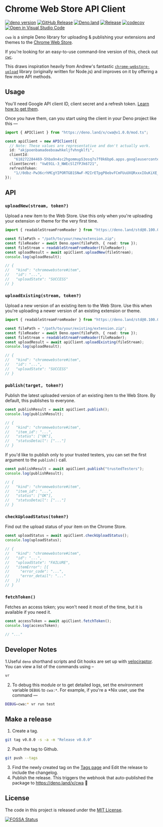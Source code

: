 <!-- deno-fmt-ignore-file -->
# Chrome Web Store API Client

[![deno version](https://img.shields.io/badge/deno-^1.12.2-lightgrey?logo=deno)](https://github.com/denoland/deno)
[![GitHub Release](https://img.shields.io/github/release/getoslash/chrome-webstore-api.svg)](https://github.com/getoslash/chrome-webstore-api/releases)
[![Deno.land](https://img.shields.io/badge/Published%20on%20deno.land-lightgrey?logo=deno&logoColor=FFFFFF&color=9F9F9F)](https://deno.land/x/cwa)
[![Release](https://github.com/getoslash/chrome-webstore-api/actions/workflows/release.yml/badge.svg)](https://github.com/getoslash/chrome-webstore-api/actions/workflows/release.yml)
[![codecov](https://codecov.io/gh/getoslash/chrome-webstore-api/branch/main/graph/badge.svg?token=MMRIZtxLgr)](https://codecov.io/gh/getoslash/chrome-webstore-api)
[![Open in Visual Studio Code](https://open.vscode.dev/badges/open-in-vscode.svg)](https://open.vscode.dev/getoslash/chrome-webstore-api)

`cwa` is a simple Deno library for uploading & publishing your extensions and
themes to the
[Chrome Web Store](https://chrome.google.com/webstore/category/extensions).

If you're looking for an easy-to-use command-line version of this, check out
[`cwc`](https://github.com/getoslash/chrome-webstore-cli).

This draws inspiration heavily from Andrew's fantastic
[`chrome-webstore-upload`](https://github.com/DrewML/chrome-webstore-upload)
library (originally written for Node.js) and improves on it by offering a few
more API methods.

## Usage

You'll need Google API client ID, client secret and a refresh token.
[Learn how to get them](https://github.com/DrewML/chrome-webstore-upload/blob/master/How%20to%20generate%20Google%20API%20keys.md).

Once you have them, can you start using the client in your Deno project like
this —

```typescript
import { APIClient } from "https://deno.land/x/cwa@v1.0.0/mod.ts";

const apiClient = new APIClient({
  // Note: These values are representative and don't actually work.
  id: "akjpoenbamadeeboawhkeljfvhngklfi",
  clientId:
    "618272284469-5hba9n4sc2hgommup53osq7s7f0k6bp6.apps.googleusercontent.com",
  clientSecret: "VwE91L-3_NWEcSlZfPJk6721",
  refreshToken:
    "1//0dbz-Pw36crhMCgYIPORTGB1SNwF-M2IrETpgP8ebvFCmFUuUXQRxxxIOuKiXE_ZvCLM7EbrHWah3dPOGOUfiBBuzwxjhplWISMB",
});
```

## API

### `uploadNew(stream, token?)`

Upload a new item to the Web Store. Use this only when you're uploading your
extension or theme for the very first time.

```typescript
import { readableStreamFromReader } from "https://deno.land/std@0.100.0/io/mod.ts";

const filePath = "/path/to/your/new/extension.zip";
const fileReader = await Deno.open(filePath, { read: true });
const fileStream = readableStreamFromReader(fileReader);
const uploadResult = await apiClient.uploadNew(fileStream);
console.log(uploadResult);

// {
//   "kind": "chromewebstore#item",
//   "id": "...",
//   "uploadState": "SUCCESS"
// }
```

### `uploadExisting(stream, token?)`

Upload a new version of an existing item to the Web Store. Use this when you're
uploading a newer version of an existing extension or theme.

```typescript
import { readableStreamFromReader } from "https://deno.land/std@0.100.0/io/mod.ts";

const filePath = "/path/to/your/existing/extension.zip";
const fileReader = await Deno.open(filePath, { read: true });
const fileStream = readableStreamFromReader(fileReader);
const uploadResult = await apiClient.uploadExisting(fileStream);
console.log(uploadResult);

// {
//   "kind": "chromewebstore#item",
//   "id": "...",
//   "uploadState": "SUCCESS"
// }
```

### `publish(target, token?)`

Publish the latest uploaded version of an existing item to the Web Store. By
default, this publishes to everyone.

```typescript
const publishResult = await apiClient.publish();
console.log(publishResult);

// {
//   "kind": "chromewebstore#item",
//   "item_id": "...",
//   "status": ["OK"],
//   "statusDetail": ["..."]
// }
```

If you'd like to publish only to your trusted testers, you can set the first
argument to the `publish()` call.

```typescript
const publishResult = await apiClient.publish("trustedTesters");
console.log(publishResult);

// {
//   "kind": "chromewebstore#item",
//   "item_id": "...",
//   "status": ["OK"],
//   "statusDetail": ["..."]
// }
```

### `checkUploadStatus(token?)`

Find out the upload status of your item on the Chrome Store.

```typescript
const uploadStatus = await apiClient.checkUploadStatus();
console.log(uploadStatus);

// {
//   "kind": "chromewebstore#item",
//   "id": "...",
//   "uploadState": "FAILURE",
//   "itemError": [{
//     "error_code": "...",
//     "error_detail": "..."
//   }]
// }
```

### `fetchToken()`

Fetches an access token; you won't need it most of the time, but it is available
if you need it.

```typescript
const accessToken = await apiClient.fetchToken();
console.log(accessToken);

// "..."
```

## Developer Notes

1.Useful `deno` shorthand scripts and Git hooks are set up with
[velociraptor](https://velociraptor.run/docs/installation/). You can view a list
of the commands using –

  ```bash
  vr
  ```

2. To debug this module or to get detailed logs, set the environment variable
`DEBUG` to `cwa:*`. For example, if you're a *Nix user, use the command —

  ```bash
  DEBUG=cwa:* vr run test
  ```

## Make a release

1. Create a tag.

  ```bash
  git tag v0.0.0 -s -a -m "Release v0.0.0"
  ```
2. Push the tag to Github.

  ```bash
  git push --tags
  ```
3. Find the newly created tag on the [Tags page](https://github.com/getoslash/chrome-webstore-api/tags) and Edit the release to include the changelog.
4. Publish the release. This triggers the webhook that auto-published the package to https://deno.land/x/cwa 🥳

## License

The code in this project is released under the [MIT License](LICENSE).

[![FOSSA Status](https://app.fossa.com/api/projects/git%2Bgithub.com%2Fgetoslash%2Fchrome-webstore-api.svg?type=large)](https://app.fossa.com/projects/git%2Bgithub.com%2Fgetoslash%2Fchrome-webstore-api?ref=badge_large)
